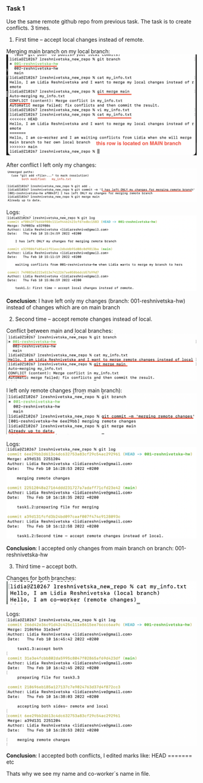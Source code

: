 ### Task 1

Use the same remote github repo from previous task. The task is to create conflicts. 3 times.

1. First time – accept local changes instead of remote.

Merging main branch on my local branch:
![Screenshot](img/1.png)

After conflict I left only my changes:
![Screenshot](img/2.png)

Logs:
![Screenshot](img/3.png)

**Conclusion**: I have left only my changes (branch: 001-reshnivetska-hw) instead of changes which are on main branch

2. Second time – accept remote changes instead of local.

Conflict between main and local branches:
![Screenshot](img/4.png)

I left only remote changes (from main branch):
![Screenshot](img/5.png)

Logs:
![Screenshot](img/6.png)

**Conclusion**: I accepted only changes from main branch on branch: 001-reshnivetska-hw

3. Third time – accept both.

Changes for both branches:
![Screenshot](img/7.png)

Logs:
![Screenshot](img/8.png)

**Conclusion**: I accepted both conflicts, I edited marks like:
HEAD ======= etc

Thats why we see my name and co-worker`s name in file.
